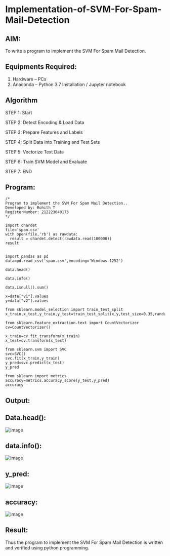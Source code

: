 # Implementation-of-SVM-For-Spam-Mail-Detection

## AIM:
To write a program to implement the SVM For Spam Mail Detection.

## Equipments Required:
1. Hardware – PCs
2. Anaconda – Python 3.7 Installation / Jupyter notebook

## Algorithm
STEP 1: Start

STEP 2: Detect Encoding & Load Data

STEP 3: Prepare Features and Labels

STEP 4: Split Data into Training and Test Sets

STEP 5: Vectorize Text Data

STEP 6: Train SVM Model and Evaluate

STEP 7: END

## Program:
```
/*
Program to implement the SVM For Spam Mail Detection..
Developed by: Rohith T
RegisterNumber: 212223040173
*/
```
```
import chardet
file='spam.csv'
with open(file,'rb') as rawdata:
  result = chardet.detect(rawdata.read(100000))
result


import pandas as pd
data=pd.read_csv('spam.csv',encoding='Windows-1252')

data.head()

data.info()

data.isnull().sum()

x=data["v1"].values
y=data["v2"].values

from sklearn.model_selection import train_test_split
x_train,x_test,y_train,y_test=train_test_split(x,y,test_size=0.35,random_state=0)

from sklearn.feature_extraction.text import CountVectorizer
cv=CountVectorizer()

x_train=cv.fit_transform(x_train)
x_test=cv.transform(x_test)

from sklearn.svm import SVC
svc=SVC()
svc.fit(x_train,y_train)
y_pred=svc.predict(x_test)
y_pred

from sklearn import metrics
accuracy=metrics.accuracy_score(y_test,y_pred)
accuracy

```

## Output:
## Data.head():
![image](https://github.com/user-attachments/assets/92d26bbb-610e-4492-be2b-2f696009c231)
## data.info():
![image](https://github.com/user-attachments/assets/6a4e1395-3380-459a-8ac1-a957c3dacb38)
## y_pred:
![image](https://github.com/user-attachments/assets/bf70d639-6dd5-4869-b6ca-2559929b28f4)
## accuracy:
![image](https://github.com/user-attachments/assets/4f55b22e-b847-4d0a-a79a-c817caf9c6a1)



## Result:
Thus the program to implement the SVM For Spam Mail Detection is written and verified using python programming.
